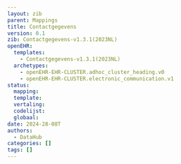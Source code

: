 ```yaml
---
layout: zib
parent: Mappings
title: Contactgegevens
version: 0.1
zib: Contactgegevens-v1.3.1(2023NL)
openEHR:
  templates:
    - Contactgegevens-v1.3.1(2023NL)
  archetypes:
    - openEHR-EHR-CLUSTER.adhoc_cluster_heading.v0
    - openEHR-EHR-CLUSTER.electronic_communication.v1
status:
  mapping:
  template:
  vertaling:
  codelijst:
  globaal:
date: 2024-28-08T
authors:
  - DataHub
categories: []
tags: []
---
```

